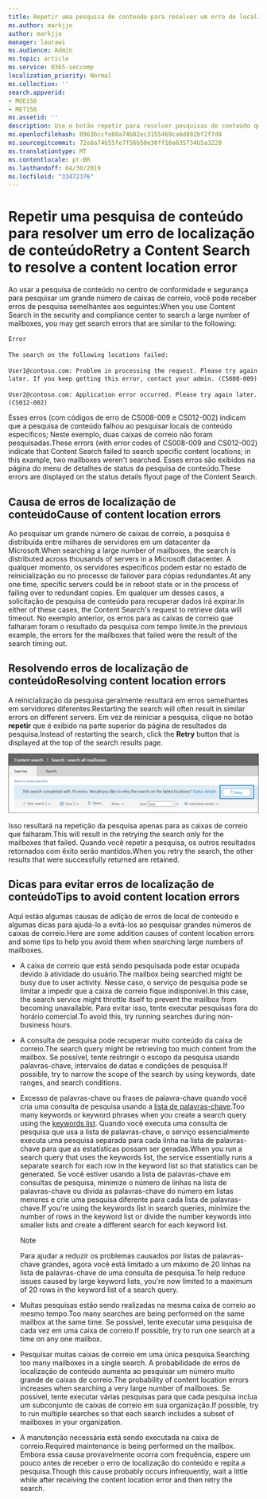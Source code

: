```yaml
---
title: Repetir uma pesquisa de conteúdo para resolver um erro de localização de conteúdo
ms.author: markjjo
author: markjjo
manager: laurawi
ms.audience: Admin
ms.topic: article
ms.service: O365-seccomp
localization_priority: Normal
ms.collection: ''
search.appverid:
- MOE150
- MET150
ms.assetid: ''
description: Use o botão repetir para resolver pesquisas de conteúdo que têm erros de local de conteúdo.
ms.openlocfilehash: 0963bccfe88a74b82ec3155469ca6d892bf2f7d8
ms.sourcegitcommit: 72e8a74b55fe7f56b50e30ff10a635734b5a3220
ms.translationtype: MT
ms.contentlocale: pt-BR
ms.lasthandoff: 04/30/2019
ms.locfileid: "33472376"
---
```

# <a name="retry-a-content-search-to-resolve-a-content-location-error"></a><span data-ttu-id="047a1-103">Repetir uma pesquisa de conteúdo para resolver um erro de localização de conteúdo</span><span class="sxs-lookup"><span data-stu-id="047a1-103">Retry a Content Search to resolve a content location error</span></span>

<span data-ttu-id="047a1-104">Ao usar a pesquisa de conteúdo no centro de conformidade e segurança para pesquisar um grande número de caixas de correio, você pode receber erros de pesquisa semelhantes aos seguintes:</span><span class="sxs-lookup"><span data-stu-id="047a1-104">When you use Content Search in the security and compliance center to search a large number of mailboxes, you may get search errors that are similar to the following:</span></span>

```
Error

The search on the following locations failed:

User1@contoso.com: Problem in processing the request. Please try again later. If you keep getting this error, contact your admin. (CS008-009)

User2@contoso.com: Application error occurred. Please try again later. (CS012-002)
```

<span data-ttu-id="047a1-105">Esses erros (com códigos de erro de CS008-009 e CS012-002) indicam que a pesquisa de conteúdo falhou ao pesquisar locais de conteúdo específicos; Neste exemplo, duas caixas de correio não foram pesquisadas.</span><span class="sxs-lookup"><span data-stu-id="047a1-105">These errors (with error codes of CS008-009 and CS012-002) indicate that Content Search failed to search specific content locations; in this example, two mailboxes weren't searched.</span></span> <span data-ttu-id="047a1-106">Esses erros são exibidos na página do menu de detalhes de status da pesquisa de conteúdo.</span><span class="sxs-lookup"><span data-stu-id="047a1-106">These errors are displayed on the status details flyout page of the Content Search.</span></span>

## <a name="cause-of-content-location-errors"></a><span data-ttu-id="047a1-107">Causa de erros de localização de conteúdo</span><span class="sxs-lookup"><span data-stu-id="047a1-107">Cause of content location errors</span></span>

<span data-ttu-id="047a1-108">Ao pesquisar um grande número de caixas de correio, a pesquisa é distribuída entre milhares de servidores em um datacenter da Microsoft.</span><span class="sxs-lookup"><span data-stu-id="047a1-108">When searching a large number of mailboxes, the search is distributed across thousands of servers in a Microsoft datacenter.</span></span> <span data-ttu-id="047a1-109">A qualquer momento, os servidores específicos podem estar no estado de reinicialização ou no processo de failover para cópias redundantes.</span><span class="sxs-lookup"><span data-stu-id="047a1-109">At any one time, specific servers could be in reboot state or in the process of failing over to redundant copies.</span></span> <span data-ttu-id="047a1-110">Em qualquer um desses casos, a solicitação de pesquisa de conteúdo para recuperar dados irá expirar.</span><span class="sxs-lookup"><span data-stu-id="047a1-110">In either of these cases, the Content Search's request to retrieve data will timeout.</span></span> <span data-ttu-id="047a1-111">No exemplo anterior, os erros para as caixas de correio que falharam foram o resultado da pesquisa com tempo limite.</span><span class="sxs-lookup"><span data-stu-id="047a1-111">In the previous example, the errors for the mailboxes that failed were the result of the search timing out.</span></span>

## <a name="resolving-content-location-errors"></a><span data-ttu-id="047a1-112">Resolvendo erros de localização de conteúdo</span><span class="sxs-lookup"><span data-stu-id="047a1-112">Resolving content location errors</span></span>

<span data-ttu-id="047a1-113">A reinicialização da pesquisa geralmente resultará em erros semelhantes em servidores diferentes.</span><span class="sxs-lookup"><span data-stu-id="047a1-113">Restarting the search will often result in similar errors on different servers.</span></span> <span data-ttu-id="047a1-114">Em vez de reiniciar a pesquisa, clique no botão **repetir** que é exibido na parte superior da página de resultados da pesquisa.</span><span class="sxs-lookup"><span data-stu-id="047a1-114">Instead of restarting the search, click the **Retry** button that is displayed at the top of the search results page.</span></span>

![Clique no botão repetir para resolver erros de localização de conteúdo](media/retrycontentsearch3.png)

<span data-ttu-id="047a1-116">Isso resultará na repetição da pesquisa apenas para as caixas de correio que falharam.</span><span class="sxs-lookup"><span data-stu-id="047a1-116">This will result in the retrying the search only for the mailboxes that failed.</span></span> <span data-ttu-id="047a1-117">Quando você repetir a pesquisa, os outros resultados retornados com êxito serão mantidos.</span><span class="sxs-lookup"><span data-stu-id="047a1-117">When you retry the search, the other results that were successfully returned are retained.</span></span>

## <a name="tips-to-avoid-content-location-errors"></a><span data-ttu-id="047a1-118">Dicas para evitar erros de localização de conteúdo</span><span class="sxs-lookup"><span data-stu-id="047a1-118">Tips to avoid content location errors</span></span>

<span data-ttu-id="047a1-119">Aqui estão algumas causas de adição de erros de local de conteúdo e algumas dicas para ajudá-lo a evitá-los ao pesquisar grandes números de caixas de correio.</span><span class="sxs-lookup"><span data-stu-id="047a1-119">Here are some addition causes of content location errors and some tips to help you avoid them when searching large numbers of mailboxes.</span></span>

- <span data-ttu-id="047a1-120">A caixa de correio que está sendo pesquisada pode estar ocupada devido à atividade do usuário.</span><span class="sxs-lookup"><span data-stu-id="047a1-120">The mailbox being searched might be busy due to user activity.</span></span> <span data-ttu-id="047a1-121">Nesse caso, o serviço de pesquisa pode se limitar a impedir que a caixa de correio fique indisponível.</span><span class="sxs-lookup"><span data-stu-id="047a1-121">In this case, the search service might throttle itself to prevent the mailbox from becoming unavailable.</span></span> <span data-ttu-id="047a1-122">Para evitar isso, tente executar pesquisas fora do horário comercial.</span><span class="sxs-lookup"><span data-stu-id="047a1-122">To avoid this, try running searches during non-business hours.</span></span>

- <span data-ttu-id="047a1-123">A consulta de pesquisa pode recuperar muito conteúdo da caixa de correio.</span><span class="sxs-lookup"><span data-stu-id="047a1-123">The search query might be retrieving too much content from the mailbox.</span></span> <span data-ttu-id="047a1-124">Se possível, tente restringir o escopo da pesquisa usando palavras-chave, intervalos de datas e condições de pesquisa.</span><span class="sxs-lookup"><span data-stu-id="047a1-124">If possible, try to narrow the scope of the search by using keywords, date ranges, and search conditions.</span></span>

- <span data-ttu-id="047a1-125">Excesso de palavras-chave ou frases de palavra-chave quando você cria uma consulta de pesquisa usando a [lista de palavras-chave](view-keyword-statistics-for-content-search.md#get-keyword-statistics-for-content-searches).</span><span class="sxs-lookup"><span data-stu-id="047a1-125">Too many keywords or keyword phrases when you create a search query using the [keywords list](view-keyword-statistics-for-content-search.md#get-keyword-statistics-for-content-searches).</span></span> <span data-ttu-id="047a1-126">Quando você executa uma consulta de pesquisa que usa a lista de palavras-chave, o serviço essencialmente executa uma pesquisa separada para cada linha na lista de palavras-chave para que as estatísticas possam ser geradas.</span><span class="sxs-lookup"><span data-stu-id="047a1-126">When you run a search query that uses the keywords list, the service essentially runs a separate search for each row in the keyword list so that statistics can be generated.</span></span> <span data-ttu-id="047a1-127">Se você estiver usando a lista de palavras-chave em consultas de pesquisa, minimize o número de linhas na lista de palavras-chave ou divida as palavras-chave do número em listas menores e crie uma pesquisa diferente para cada lista de palavras-chave.</span><span class="sxs-lookup"><span data-stu-id="047a1-127">If you're using the keywords list in search queries, minimize the number of rows in the keyword list or divide the number keywords into smaller lists and create a different search for each keyword list.</span></span>

  > [!NOTE]
  > <span data-ttu-id="047a1-128">Para ajudar a reduzir os problemas causados por listas de palavras-chave grandes, agora você está limitado a um máximo de 20 linhas na lista de palavras-chave de uma consulta de pesquisa.</span><span class="sxs-lookup"><span data-stu-id="047a1-128">To help reduce issues caused by large keyword lists, you're now limited to a maximum of 20 rows in the keyword list of a search query.</span></span>

- <span data-ttu-id="047a1-129">Muitas pesquisas estão sendo realizadas na mesma caixa de correio ao mesmo tempo.</span><span class="sxs-lookup"><span data-stu-id="047a1-129">Too many searches are being performed on the same mailbox at the same time.</span></span> <span data-ttu-id="047a1-130">Se possível, tente executar uma pesquisa de cada vez em uma caixa de correio.</span><span class="sxs-lookup"><span data-stu-id="047a1-130">If possible, try to run one search at a time on any one mailbox.</span></span>

- <span data-ttu-id="047a1-131">Pesquisar muitas caixas de correio em uma única pesquisa.</span><span class="sxs-lookup"><span data-stu-id="047a1-131">Searching too many mailboxes in a single search.</span></span> <span data-ttu-id="047a1-132">A probabilidade de erros de localização de conteúdo aumenta ao pesquisar um número muito grande de caixas de correio.</span><span class="sxs-lookup"><span data-stu-id="047a1-132">The probability of content location errors increases when searching a very large number of mailboxes.</span></span> <span data-ttu-id="047a1-133">Se possível, tente executar várias pesquisas para que cada pesquisa inclua um subconjunto de caixas de correio em sua organização.</span><span class="sxs-lookup"><span data-stu-id="047a1-133">If possible, try to run multiple searches so that each search includes a subset of  mailboxes in your organization.</span></span>

- <span data-ttu-id="047a1-134">A manutenção necessária está sendo executada na caixa de correio.</span><span class="sxs-lookup"><span data-stu-id="047a1-134">Required maintenance is being performed on the mailbox.</span></span> <span data-ttu-id="047a1-135">Embora essa causa provavelmente ocorra com frequência, espere um pouco antes de receber o erro de localização do conteúdo e repita a pesquisa.</span><span class="sxs-lookup"><span data-stu-id="047a1-135">Though this cause probably occurs infrequently, wait a little while after receiving the content location error and then retry the search.</span></span>

